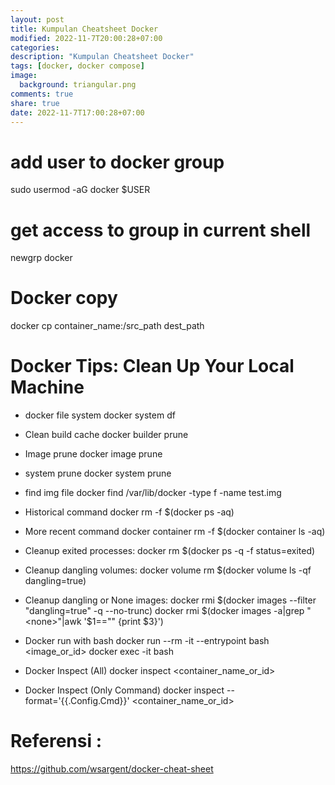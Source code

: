```yaml
---
layout: post
title: Kumpulan Cheatsheet Docker
modified: 2022-11-7T20:00:28+07:00
categories:
description: "Kumpulan Cheatsheet Docker"
tags: [docker, docker compose]
image:
  background: triangular.png
comments: true
share: true
date: 2022-11-7T17:00:28+07:00
---
```


# add user to docker group
sudo usermod -aG docker $USER

# get access to group in current shell
newgrp docker

# Docker copy
docker cp container_name:/src_path dest_path

# Docker Tips: Clean Up Your Local Machine
- docker file system
docker system df 
- Clean build cache
docker builder prune

- Image prune 
docker image prune

- system prune
docker system prune 

- find img file docker
find /var/lib/docker -type f -name test.img

- Historical command
docker rm -f $(docker ps -aq)

- More recent command
docker container rm -f $(docker container ls -aq)

- Cleanup exited processes:
docker rm $(docker ps -q -f status=exited)

- Cleanup dangling volumes:
docker volume rm $(docker volume ls -qf dangling=true)

- Cleanup dangling or None images:
docker rmi $(docker images --filter "dangling=true" -q --no-trunc)
docker rmi $(docker images -a|grep "<none>"|awk '$1=="<none>" {print $3}')

- Docker run with bash
docker run --rm -it --entrypoint bash <image_or_id>
docker exec -it <container-name-or-id> bash

- Docker Inspect (All)
docker inspect <container_name_or_id>

- Docker Inspect (Only Command) 
docker inspect --format='{{.Config.Cmd}}' <container_name_or_id>

# Referensi : 
https://github.com/wsargent/docker-cheat-sheet